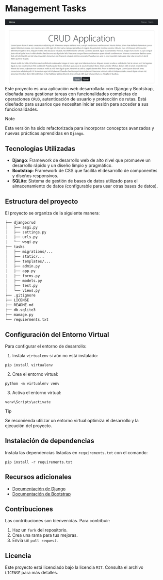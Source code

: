 # Management Tasks
![img](images/django-crud-app.jpg)
Este proyecto es una aplicación web desarrollada con Django y Bootstrap, diseñada para gestionar tareas con funcionalidades completas de operaciones `CRUD`, autenticación de usuario y protección de rutas. Está diseñado para usuarios que necesitan iniciar sesión para acceder a sus funcionalidades.

> [!NOTE]
> Esta versión ha sido refactorizada para incorporar conceptos avanzados y nuevas prácticas aprendidas en `Django`.

## Tecnologias Utilizadas
- **Django**: Framework de desarrollo web de alto nivel que promueve un desarrollo rápido y un diseño limpio y pragmático.
- **Bootstrap**: Framework de CSS que facilita el desarrollo de componentes y diseños responsivos.
- **SQLite**: Sistema de gestión de bases de datos utilizado para el almacenamiento de datos (configurable para usar otras bases de datos).

## Estructura del proyecto
El proyecto se organiza de la siguiente manera:
```
├── djangocrud
│   ├── asgi.py 
│   ├── settings.py 
│   ├── urls.py 
│   └── wsgi.py 
├── tasks
│   ├── migrations/...
│   ├── static/...
│   ├── templates/...
│   ├── admin.py 
│   ├── app.py 
│   ├── forms.py 
│   ├── models.py
│   ├── test.py 
│   └── views.py
├── .gitignore
├── LICENSE
├── README.md
├── db.sqlite3
├── manage.py
└── requierments.txt
```

## Configuración del Entorno Virtual
Para configurar el entorno de desarrollo:
1. Instala `virtualenv` si aún no está instalado:
```
pip install virtualenv
```
2. Crea el entorno virtual:
```
python -m virtualenv venv
```
3. Activa el entorno virtual:
```
venv\Scripts\activate
```

> [!TIP]
> Se recomienda utilizar un entorno virtual optimiza el desarrollo y la ejecución del proyecto.

## Instalación de dependencias
Instala las dependencias listadas en `requirements.txt` con el comando:
```
pip install -r requirements.txt
```

## Recursos adicionales
* [Documentación de Django](https://docs.djangoproject.com/en/5.1/)
* [Documentación de Bootstrap](https://getbootstrap.com/docs/4.1/getting-started/introduction/)

## Contribuciones
Las contribuciones son bienvenidas. Para contribuir:
1. Haz un `fork` del repositorio.
2. Crea una rama para tus mejoras.
3. Envía un `pull request`.

## Licencia
Este proyecto está licenciado bajo la licencia `MIT`. Consulta el archivo `LICENSE` para más detalles.
